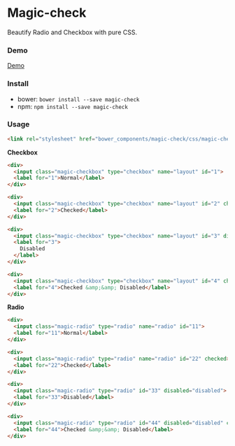 # Magic-check
Beautify Radio and Checkbox with pure CSS.

### Demo

[Demo](http://forsigner.com/magic-check)

### Install
- bower: `bower install --save magic-check`
- npm: `npm install --save magic-check`

### Usage

```html
<link rel="stylesheet" href="bower_components/magic-check/css/magic-check.css">
```

**Checkbox**

```html
<div>
  <input class="magic-checkbox" type="checkbox" name="layout" id="1">
  <label for="1">Normal</label>
</div>

<div>
  <input class="magic-checkbox" type="checkbox" name="layout" id="2" checked="checked">
  <label for="2">Checked</label>
</div>

<div>
  <input class="magic-checkbox" type="checkbox" name="layout" id="3" disabled="disabled">
  <label for="3">
    Disabled
  </label>
</div>

<div>
  <input class="magic-checkbox" type="checkbox" name="layout" id="4" checked disabled="disabled">
  <label for="4">Checked &amp;&amp; Disabled</label>
</div>
```

**Radio**

```html
<div>
  <input class="magic-radio" type="radio" name="radio" id="11">
  <label for="11">Normal</label>
</div>

<div>
  <input class="magic-radio" type="radio" name="radio" id="22" checked>
  <label for="22">Checked</label>
</div>

<div>
  <input class="magic-radio" type="radio" id="33" disabled="disabled">
  <label for="33">Disabled</label>
</div>

<div>
  <input class="magic-radio" type="radio" id="44" disabled="disabled" checked>
  <label for="44">Checked &amp;&amp; Disabled</label>
</div>
```
